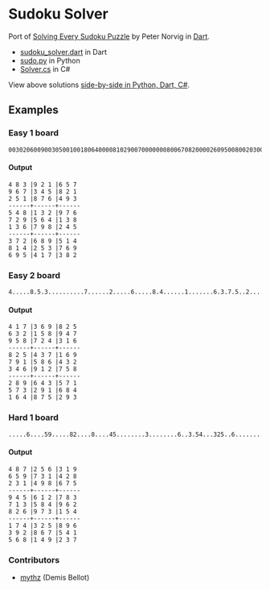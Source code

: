 Sudoku Solver
=============

Port of [Solving Every Sudoku Puzzle](http://norvig.com/sudoku.html) by Peter Norvig in [Dart](http://www.dartlang.org/).

  - [sudoku_solver.dart](https://github.com/dartist/sudoku_solver/blob/master/bin/sudoku_solver.dart) in Dart
  - [sudo.py](http://norvig.com/sudo.py) in Python
  - [Solver.cs](https://github.com/PKRoma/LinqSudokuSolver/blob/master/Solver.cs) in C#
  
View above solutions [side-by-side in Python, Dart, C#](https://gist.github.com/mythz/5723202). 
  
## Examples

### Easy 1 board

    003020600900305001001806400008102900700000008006708200002609500800203009005010300

#### Output 

    4 8 3 |9 2 1 |6 5 7 
    9 6 7 |3 4 5 |8 2 1 
    2 5 1 |8 7 6 |4 9 3 
    ------+------+------
    5 4 8 |1 3 2 |9 7 6 
    7 2 9 |5 6 4 |1 3 8 
    1 3 6 |7 9 8 |2 4 5 
    ------+------+------
    3 7 2 |6 8 9 |5 1 4 
    8 1 4 |2 5 3 |7 6 9 
    6 9 5 |4 1 7 |3 8 2 

### Easy 2 board

    4.....8.5.3..........7......2.....6.....8.4......1.......6.3.7.5..2.....1.4......

#### Output 

    4 1 7 |3 6 9 |8 2 5 
    6 3 2 |1 5 8 |9 4 7 
    9 5 8 |7 2 4 |3 1 6 
    ------+------+------
    8 2 5 |4 3 7 |1 6 9 
    7 9 1 |5 8 6 |4 3 2 
    3 4 6 |9 1 2 |7 5 8 
    ------+------+------
    2 8 9 |6 4 3 |5 7 1 
    5 7 3 |2 9 1 |6 8 4 
    1 6 4 |8 7 5 |2 9 3 

### Hard 1 board

    .....6....59.....82....8....45........3........6..3.54...325..6..................

#### Output 

    4 8 7 |2 5 6 |3 1 9 
    6 5 9 |7 3 1 |4 2 8 
    2 3 1 |4 9 8 |6 7 5 
    ------+------+------
    9 4 5 |6 1 2 |7 8 3 
    7 1 3 |5 8 4 |9 6 2 
    8 2 6 |9 7 3 |1 5 4 
    ------+------+------
    1 7 4 |3 2 5 |8 9 6 
    3 9 2 |8 6 7 |5 4 1 
    5 6 8 |1 4 9 |2 3 7 


### Contributors

  - [mythz](https://github.com/mythz) (Demis Bellot)

